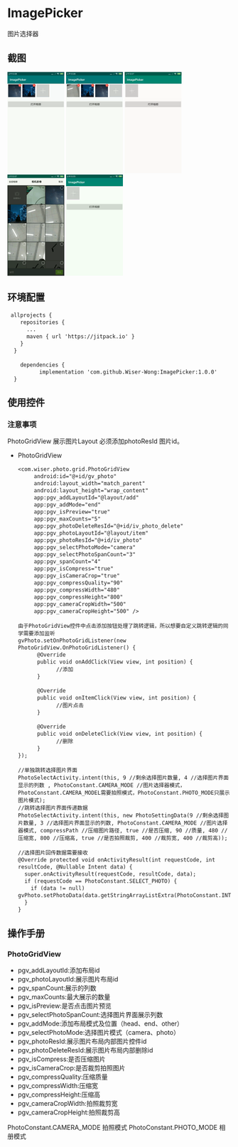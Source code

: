 # ImagePicker
图片选择器

## 截图
![images](https://github.com/Wiser-Wong/ImagePicker/blob/master/images/image_picker1.gif)
![images](https://github.com/Wiser-Wong/ImagePicker/blob/master/images/image_picker2.gif)
![images](https://github.com/Wiser-Wong/ImagePicker/blob/master/images/image_picker3.gif)
![images](https://github.com/Wiser-Wong/ImagePicker/blob/master/images/image_picker4.gif)
![images](https://github.com/Wiser-Wong/ImagePicker/blob/master/images/image_picker5.gif)

## 环境配置
     allprojects {
        repositories {
          ...
          maven { url 'https://jitpack.io' }
        }
      }

        dependencies {
              implementation 'com.github.Wiser-Wong:ImagePicker:1.0.0'
      }
## 使用控件
### 注意事项
  PhotoGridView 展示图片Layout 必须添加photoResId 图片id。

  * PhotoGridView
  
        <com.wiser.photo.grid.PhotoGridView
             android:id="@+id/gv_photo"
             android:layout_width="match_parent"
             android:layout_height="wrap_content"
             app:pgv_addLayoutId="@layout/add"
             app:pgv_addMode="end"
             app:pgv_isPreview="true"
             app:pgv_maxCounts="5"
             app:pgv_photoDeleteResId="@+id/iv_photo_delete"
             app:pgv_photoLayoutId="@layout/item"
             app:pgv_photoResId="@+id/iv_photo"
             app:pgv_selectPhotoMode="camera"
             app:pgv_selectPhotoSpanCount="3"
             app:pgv_spanCount="4"
             app:pgv_isCompress="true"
             app:pgv_isCameraCrop="true"
             app:pgv_compressQuality="90"
             app:pgv_compressWidth="480"
             app:pgv_compressHeight="800"
             app:pgv_cameraCropWidth="500"
             app:pgv_cameraCropHeight="500" />
  
        由于PhotoGridView控件中点击添加按钮处理了跳转逻辑，所以想要自定义跳转逻辑的同学需要添加监听
        gvPhoto.setOnPhotoGridListener(new PhotoGridView.OnPhotoGridListener() {
              @Override
              public void onAddClick(View view, int position) {
                    //添加
              }

              @Override
              public void onItemClick(View view, int position) {
                    //图片点击
              }

              @Override
              public void onDeleteClick(View view, int position) {
                    //删除
              }
        });
        
        //单独跳转选择图片界面
        PhotoSelectActivity.intent(this, 9 //剩余选择图片数量, 4 //选择图片界面显示的列数 , PhotoConstant.CAMERA_MODE //图片选择器模式，PhotoConstant.CAMERA_MODEL需要拍照模式，PhotoConstant.PHOTO_MODE只展示图片模式);
        //跳转选择图片界面传递数据
        PhotoSelectActivity.intent(this, new PhotoSettingData(9 //剩余选择图片数量, 3 //选择图片界面显示的列数, PhotoConstant.CAMERA_MODE //图片选择器模式, compressPath //压缩图片路径, true //是否压缩, 90 //质量, 480 //压缩宽, 800 //压缩高, true //是否拍照裁剪, 400 //裁剪宽, 400 //裁剪高));

        //选择图片回传数据需要接收
        @Override protected void onActivityResult(int requestCode, int resultCode, @Nullable Intent data) {
          super.onActivityResult(requestCode, resultCode, data);
          if (requestCode == PhotoConstant.SELECT_PHOTO) {
            if (data != null) gvPhoto.setPhotoData(data.getStringArrayListExtra(PhotoConstant.INTENT_SELECT_PHOTO_KEY));
          }
        }
  
## 操作手册

### PhotoGridView
* pgv_addLayoutId:添加布局id
* pgv_photoLayoutId:展示图片布局id
* pgv_spanCount:展示的列数
* pgv_maxCounts:最大展示的数量
* pgv_isPreview:是否点击图片预览
* pgv_selectPhotoSpanCount:选择图片界面展示列数
* pgv_addMode:添加布局模式及位置（head、end、other）
* pgv_selectPhotoMode:选择图片模式（camera、photo）
* pgv_photoResId:展示图片布局内部图片控件id
* pgv_photoDeleteResId:展示图片布局内部删除id
* pgv_isCompress:是否压缩图片
* pgv_isCameraCrop:是否裁剪拍照图片
* pgv_compressQuality:压缩质量
* pgv_compressWidth:压缩宽
* pgv_compressHeight:压缩高
* pgv_cameraCropWidth:拍照裁剪宽
* pgv_cameraCropHeight:拍照裁剪高

PhotoConstant.CAMERA_MODE 拍照模式
PhotoConstant.PHOTO_MODE 相册模式
        
